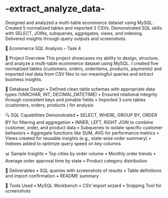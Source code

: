 # -extract_analyze_data-
Designed and analyzed a multi-table ecommerce dataset using MySQL. Created 5 normalized tables and imported 3 CSVs. Demonstrated SQL skills with SELECT, JOINs, subqueries, aggregates, views, and indexing. Delivered insights through query outputs and screenshots.


🛒 Ecommerce SQL Analysis – Task 4

📌 Project Overview
This project showcases my ability to design, structure, and analyze a multi-table ecommerce dataset using MySQL. I created five normalized tables (customers, orders, orderitems, products, payments) and imported real data from CSV files to run meaningful queries and extract business insights.

🧱 Database Design
• 	Defined clean table schemas with appropriate data types (VARCHAR, INT, DECIMAL,DATETIME)
• 	Ensured relational integrity through consistent keys and joinable fields
• 	Imported 3 core tables (customers, orders, products ) for analysis

🔍 SQL Capabilities Demonstrated
• 	SELECT, WHERE, GROUP BY, ORDER BY  for filtering and aggregation
• 	INNER, LEFT, RIGHT JOIN to combine customer, order, and product data
• 	Subqueries to isolate specific customer behaviors
• 	Aggregate functions like SUM, AVG for performance metrics
• 	Views created for reusable insights (e.g., state-wise order summary)
• 	Indexes added to optimize query speed on key columns

📊 Sample Insights
• 	Top cities by order volume
• 	Monthly order trends
• 	Average order approval time by state
• 	Product category distribution

📸 Deliverables
• 	SQL queries with screenshots of results
• 	Table definitions and import confirmation
• 	README summary

🚀 Tools Used
• 	MySQL Workbench
• 	CSV import wizard
• 	Snipping Tool for screenshots
